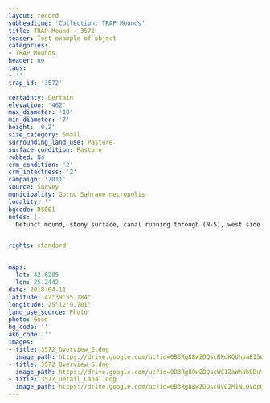 ```yaml
---
layout: record
subheadline: 'Collection: TRAP Mounds'
title: TRAP Mound - 3572
teaser: Test example of object
categories:
- TRAP Mounds
header: no
tags:
- ''
trap_id: '3572'

certainty: Certain
elevation: '462'
max_diameter: '10'
min_diameter: '7'
height: '0.2'
size_category: Small
surrounding_land_use: Pasture
surface_condition: Pasture
robbed: No
crm_condition: '2'
crm_intactness: '2'
campaign: '2011'
source: Survey
municipality: Gorno Sahrane necropolis
locality: ''
bgcode: DS001
notes: |-
  Defunct mound, stony surface, canal running through (N-S), west side taken away, large stones around.


rights: standard


maps:
  lat: 42.6285
  lon: 25.2442
date: 2018-04-11
latitude: 42°39'55.184"
longitude: 25°12'9.701"
land_use_source: Photo
photo: Good
bg_code: ''
akb_code: ''
images:
- title: 3572_Overview_E.dng
  image_path: https://drive.google.com/uc?id=0B3Rg88wZDQscRkdKQUhpaEI5Wm8
- title: 3572_Overview_S.dng
  image_path: https://drive.google.com/uc?id=0B3Rg88wZDQscWC1ZaWhNbDBuVjA
- title: 3572_Detail_Canal.dng
  image_path: https://drive.google.com/uc?id=0B3Rg88wZDQscUVQ2M1NLOVdpODQ
---
```

